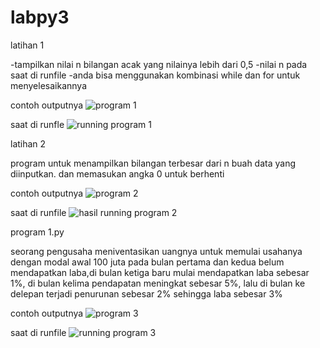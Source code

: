 # labpy3

latihan 1

-tampilkan nilai n bilangan acak yang nilainya lebih dari 0,5
-nilai n pada saat di runfile
-anda bisa menggunakan kombinasi while dan for untuk menyelesaikannya 

contoh outputnya
![program 1](https://user-images.githubusercontent.com/46336552/53220275-4446dd80-3696-11e9-9891-9bbaa3c342d1.PNG)


saat di runfle
![running program 1](https://user-images.githubusercontent.com/46336552/53220385-d4852280-3696-11e9-822c-3b40b5dfa2a1.PNG)


latihan 2

program untuk menampilkan bilangan terbesar dari n buah data yang diinputkan. dan memasukan angka 0 untuk berhenti

contoh outputnya 
![program 2](https://user-images.githubusercontent.com/46336552/53220393-dbac3080-3696-11e9-9a3c-2304d906c2e7.PNG)


saat di runfile 
![hasil running program 2](https://user-images.githubusercontent.com/46336552/53220395-dfd84e00-3696-11e9-8e59-5425b6062686.PNG)


program 1.py

seorang pengusaha meniventasikan uangnya untuk memulai usahanya dengan modal awal 100 juta pada bulan pertama dan kedua belum mendapatkan laba,di bulan ketiga baru mulai mendapatkan laba sebesar 1%, di bulan kelima pendapatan meningkat sebesar 5%, lalu di bulan ke delepan terjadi penurunan sebesar 2% sehingga laba sebesar 3%

contoh outputnya 
![program 3](https://user-images.githubusercontent.com/46336552/53220400-e666c580-3696-11e9-9e17-47608e7c0978.PNG)


saat di runfile
![running program 3](https://user-images.githubusercontent.com/46336552/53220403-ecf53d00-3696-11e9-952c-e65d3698dade.PNG)
